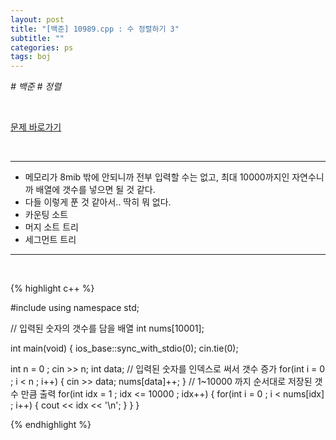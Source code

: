 ```yaml
---
layout: post
title: "[백준] 10989.cpp : 수 정렬하기 3"
subtitle: ""
categories: ps
tags: boj
---
```


*# 백준 # 정렬*

<br>

[문제 바로가기](https://www.acmicpc.net/problem/10989)

<br>

---

- 메모리가 8mib 밖에 안되니까 전부 입력할 수는 없고, 최대 10000까지인 자연수니까 배열에 갯수를 넣으면 될 것 같다.
- 다들 이렇게 푼 것 같아서.. 딱히 뭐 없다.
- 카운팅 소트
- 머지 소트 트리
- 세그먼트 트리

---
<br>

{% highlight c++ %}

#include <iostream>
using namespace std;

// 입력된 숫자의 갯수를 담을 배열
int nums[10001];

int main(void)
{
  ios_base::sync_with_stdio(0);
  cin.tie(0);

  int n = 0 ;
  cin >> n;
  int data;
  // 입력된 숫자를 인덱스로 써서 갯수 증가
  for(int i = 0 ; i < n ; i++)
  {
    cin >> data;
    nums[data]++;
  }
  // 1~10000 까지 순서대로 저장된 갯수 만큼 출력
  for(int idx = 1 ; idx <= 10000 ; idx++)
  {
    for(int i = 0 ; i < nums[idx] ; i++)
    {
      cout << idx << '\n';
    }
  }
}


{% endhighlight %}

